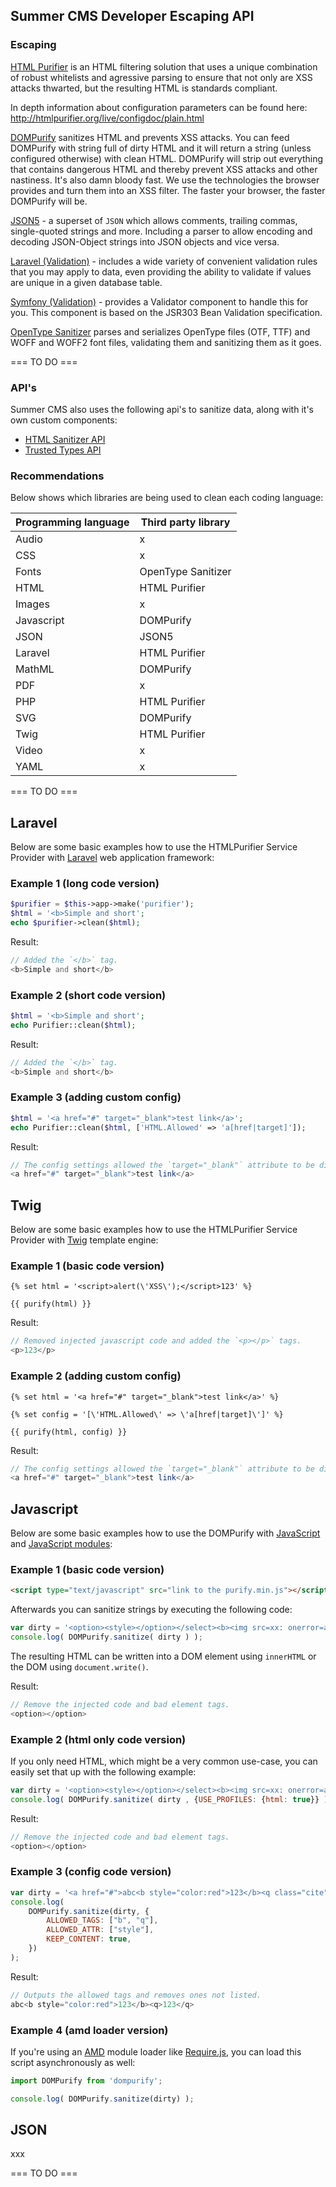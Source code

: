 ## Summer CMS Developer Escaping API

### Escaping

[HTML Purifier](http://htmlpurifier.org/) is an HTML filtering solution that uses a unique combination of robust whitelists and agressive parsing to ensure that not only are XSS attacks thwarted, but the resulting HTML is standards compliant.

In depth information about configuration parameters can be found here: http://htmlpurifier.org/live/configdoc/plain.html

[DOMPurify](https://cure53.de/purify) sanitizes HTML and prevents XSS attacks. You can feed DOMPurify with string full of dirty HTML and it will return a string (unless configured otherwise) with clean HTML. DOMPurify will strip out everything that contains dangerous HTML and thereby prevent XSS attacks and other nastiness. It's also damn bloody fast. We use the technologies the browser provides and turn them into an XSS filter. The faster your browser, the faster DOMPurify will be.

[JSON5](https://github.com/json5/json5) - a superset of `JSON` which allows comments, trailing commas, single-quoted strings and more. Including a parser to allow encoding and decoding JSON-Object strings into JSON objects and vice versa.

[Laravel (Validation)](https://laravel.com/docs/master/validation) - includes a wide variety of convenient validation rules that you may apply to data, even providing the ability to validate if values are unique in a given database table.

[Symfony (Validation)](https://symfony.com/doc/current/validation.html) - provides a Validator component to handle this for you. This component is based on the JSR303 Bean Validation specification.

[OpenType Sanitizer](https://github.com/khaledhosny/ots) parses and serializes OpenType files (OTF, TTF) and WOFF and WOFF2 font files, validating them and sanitizing them as it goes.

=== TO DO ===

### API's

Summer CMS also uses the following api's to sanitize data, along with it's own custom components:

- [HTML Sanitizer API](https://wicg.github.io/sanitizer-api/)
- [Trusted Types API](https://w3c.github.io/webappsec-trusted-types/dist/spec/)

### Recommendations

Below shows which libraries are being used to clean each coding language:

Programming language | Third party library
---|---
Audio | x
CSS | x
Fonts | OpenType Sanitizer
HTML | HTML Purifier
Images | x
Javascript | DOMPurify
JSON | JSON5
Laravel | HTML Purifier
MathML | DOMPurify
PDF | x
PHP | HTML Purifier
SVG | DOMPurify
Twig | HTML Purifier
Video | x
YAML | x

=== TO DO ===

## Laravel

Below are some basic examples how to use the HTMLPurifier Service Provider with [Laravel](https://laravel.com/) web application framework:

### Example 1 (long code version)

```php
$purifier = $this->app->make('purifier');
$html = '<b>Simple and short';
echo $purifier->clean($html);
```

Result:

```php
// Added the `</b>` tag.
<b>Simple and short</b>
```

### Example 2 (short code version)

```php
$html = '<b>Simple and short';
echo Purifier::clean($html);
```

Result:

```php
// Added the `</b>` tag.
<b>Simple and short</b>
```

### Example 3 (adding custom config)

```php
$html = '<a href="#" target="_blank">test link</a>';
echo Purifier::clean($html, ['HTML.Allowed' => 'a[href|target]']);
```

Result:

```php
// The config settings allowed the `target="_blank"` attribute to be displayed in the result.
<a href="#" target="_blank">test link</a>
``` 

## Twig

Below are some basic examples how to use the HTMLPurifier Service Provider with [Twig](https://twig.symfony.com/) template engine:

### Example 1 (basic code version)

```twig
{% set html = '<script>alert(\'XSS\');</script>123' %}

{{ purify(html) }}
```

Result:

```php
// Removed injected javascript code and added the `<p></p>` tags.
<p>123</p>
```

### Example 2 (adding custom config)

```twig
{% set html = '<a href="#" target="_blank">test link</a>' %}

{% set config = '[\'HTML.Allowed\' => \'a[href|target]\']' %}

{{ purify(html, config) }}
```

Result:

```php
// The config settings allowed the `target="_blank"` attribute to be displayed in the result.
<a href="#" target="_blank">test link</a>
``` 

## Javascript

Below are some basic examples how to use the DOMPurify with [JavaScript](https://developer.mozilla.org/en-US/docs/Web/JavaScript) and [JavaScript modules](https://developer.mozilla.org/en-US/docs/Web/JavaScript/Guide/Modules):

### Example 1 (basic code version)

```html
<script type="text/javascript" src="link to the purify.min.js"></script>
```

Afterwards you can sanitize strings by executing the following code:

```js
var dirty = '<option><style></option></select><b><img src=xx: onerror=alert(1)></style></option>';
console.log( DOMPurify.sanitize( dirty ) );
```

The resulting HTML can be written into a DOM element using `innerHTML` or the DOM using `document.write()`.

Result:

```php
// Remove the injected code and bad element tags.
<option></option>
```

### Example 2 (html only code version)

If you only need HTML, which might be a very common use-case, you can easily set that up with the following example:

```js
var dirty = '<option><style></option></select><b><img src=xx: onerror=alert(1)></style></option>';
console.log( DOMPurify.sanitize( dirty , {USE_PROFILES: {html: true}} ) );
```

Result:

```php
// Remove the injected code and bad element tags.
<option></option>
```

### Example 3 (config code version)

```js
var dirty = '<a href="#">abc<b style="color:red">123</b><q class="cite">123</b></a>';
console.log(
    DOMPurify.sanitize(dirty, {
        ALLOWED_TAGS: ["b", "q"],
        ALLOWED_ATTR: ["style"],
        KEEP_CONTENT: true,
    })
);
```  
        
Result:

```php
// Outputs the allowed tags and removes ones not listed.
abc<b style="color:red">123</b><q>123</q>
```        
        
### Example 4 (amd loader version)

If you're using an [AMD](https://github.com/amdjs/amdjs-api/wiki/AMD) module loader like [Require.js](http://requirejs.org/), you can load this script asynchronously as well:

```js
import DOMPurify from 'dompurify';

console.log( DOMPurify.sanitize(dirty) );
```

## JSON

xxx

=== TO DO ===
